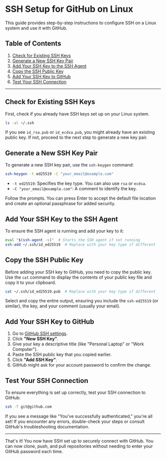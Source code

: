 # SSH Setup for GitHub on Linux

This guide provides step-by-step instructions to configure SSH on a Linux system and use it with GitHub.

## Table of Contents
1. [Check for Existing SSH Keys](#check-for-existing-ssh-keys)
2. [Generate a New SSH Key Pair](#generate-a-new-ssh-key-pair)
3. [Add Your SSH Key to the SSH Agent](#add-your-ssh-key-to-the-ssh-agent)
4. [Copy the SSH Public Key](#copy-the-ssh-public-key)
5. [Add Your SSH Key to GitHub](#add-your-ssh-key-to-github)
6. [Test Your SSH Connection](#test-your-ssh-connection)

---

## Check for Existing SSH Keys

First, check if you already have SSH keys set up on your Linux system.

```bash
ls -al ~/.ssh
```

If you see `id_rsa.pub` or `id_ecdsa.pub`, you might already have an existing public key. If not, proceed to the next step to generate a new key pair.

## Generate a New SSH Key Pair

To generate a new SSH key pair, use the `ssh-keygen` command:

```bash
ssh-keygen -t ed25519 -C "your_email@example.com"
```

- `-t ed25519`: Specifies the key type. You can also use `rsa` or `ecdsa`.
- `-C "your_email@example.com"`: A comment to identify the key.

Follow the prompts. You can press Enter to accept the default file location and create an optional passphrase for added security.

## Add Your SSH Key to the SSH Agent

To ensure the SSH agent is running and add your key to it:

```bash
eval "$(ssh-agent -s)"  # Starts the SSH agent if not running
ssh-add ~/.ssh/id_ed25519  # Replace with your key type if different
```

## Copy the SSH Public Key

Before adding your SSH key to GitHub, you need to copy the public key. Use the `cat` command to display the contents of your public key file and copy it to your clipboard.

```bash
cat ~/.ssh/id_ed25519.pub  # Replace with your key type if different
```

Select and copy the entire output, ensuring you include the `ssh-ed25519` (or similar), the key, and your comment (usually your email).

## Add Your SSH Key to GitHub

1. Go to [GitHub SSH settings](https://github.com/settings/keys).
2. Click **"New SSH Key"**.
3. Give your key a descriptive title (like "Personal Laptop" or "Work Computer").
4. Paste the SSH public key that you copied earlier.
5. Click **"Add SSH Key"**.
6. GitHub might ask for your account password to confirm the change.

## Test Your SSH Connection

To ensure everything is set up correctly, test your SSH connection to GitHub:

```bash
ssh -T git@github.com
```

If you see a message like "You've successfully authenticated," you're all set! If you encounter any errors, double-check your steps or consult GitHub's troubleshooting documentation.

---

That's it! You now have SSH set up to securely connect with GitHub. You can now clone, push, and pull repositories without needing to enter your GitHub password each time.
